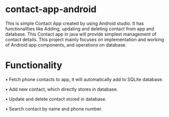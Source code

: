 # contact-app-android
This is simple Contact App created by using Android studio. It has functionalities like Adding, updating and deleting contact from app and database. This Contact app in java will provide simplest management of contact details. This project mainly focuses on implementation and working of Android app components, and operations on database.

# Functionality

  •	Fetch phone contacts to app, it will automatically add to SQLite database.	 	

  •	Add new contact, which directly stores in database. 

  •	Update and delete contact stored in database.

  •	Search contact by name and phone number.
